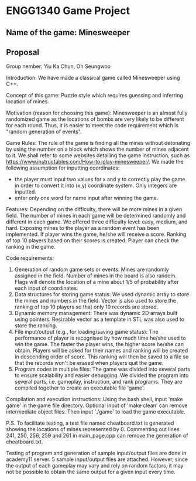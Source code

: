 # ENGG1340 Game Project
## Name of the game: Minesweeper
## Proposal

Group nember: Yiu Ka Chun, Oh Seungwoo

Introduction: We have made a classical game called Minesweeper using C++. 

Concept of this game: Puzzle style which requires guessing and inferring location of mines.

Motivation (reason for choosing this game): Minesweeper is an almost fully randomized game as the locations of bombs are very likely to be different for each round. Thus, it is easier to meet the code requirement which is "random generation of events".

Game Rules: The rule of the game is finding all the mines without detonating by using the number on a block which shows the number of mines adjacent to it. We shall refer to some websites detailing the game instruction, such as https://www.instructables.com/How-to-play-minesweeper/. We made the following assumption for inputting coordinates:
* the player must input two values for x and y to correctly play the game in order to convert it into (x,y) coordinate system. Only integers are inputted.
* enter only one word for name input after winning the game.

Features: Depending on the difficulty, there will be more mines in a given field. The number of mines in each game will be determined randomly and different in each game. We offered three difficulty level: easy, medium, and hard. Exposing mines to the player as a random event has been implemented. If player wins the game, he/she will receive a score. Ranking of top 10 players based on their scores is created. Player can check the ranking in the game.

Code requirements:
1. Generation of random game sets or events: Mines are randomly assigned in the field. Number of mines in the board is also random. Flags will denote the location of a mine about 1/5 of probability after each input of coordinates.
2. Data structures for storing game status: We used dynamic array to store the mines and numbers in the field. Vector is also used to store the ranking of top 10 players so that only 10 records are stored.
3. Dynamic memory management: There was dynamic 2D arrays built using pointers. Resizable vector as a template in STL was also used to store the ranking.
4. File input/output (e.g., for loading/saving game status): The performance of player is recognised by how much time he/she used to win the game. The faster the player wins, the higher score he/she can obtain. Players will be asked for their names and ranking will be created in descending order of score. This ranking will then be saved to a file so that the records won't be erased when players quit the game.
5. Program codes in multiple files: The game was divided into several parts to ensure scalability and easier debugging. We divided the program into several parts, i.e. gameplay, instruction, and rank programs. They are compiled together to create an executable file 'game'.

Compilation and execution instructions: Using the bash shell, input 'make game' in the game file directory. Optional input of 'make clean' can remove intermediate object files. Then input './game' to load the game executable.

P.S. To facilitate testing, a test file named cheatboard.txt is generated showing the locations of mines represented by 0. Commenting out lines 241, 250, 256, 259 and 261 in main_page.cpp can remove the generation of cheatboard.txt.

Testing of program and generation of sample input/output files are done in academy11 server. 5 sample input/output files are attached. However, since the output of each gameplay may vary and rely on random factors, it may not be possible to obtain the same output for a given input every time.
